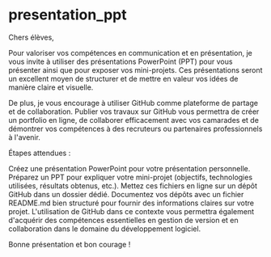 # presentation_ppt

Chers élèves,

Pour valoriser vos compétences en communication et en présentation, je vous invite à utiliser des présentations PowerPoint (PPT) pour vous présenter ainsi que pour exposer vos mini-projets. Ces présentations seront un excellent moyen de structurer et de mettre en valeur vos idées de manière claire et visuelle.

De plus, je vous encourage à utiliser GitHub comme plateforme de partage et de collaboration. Publier vos travaux sur GitHub vous permettra de créer un portfolio en ligne, de collaborer efficacement avec vos camarades et de démontrer vos compétences à des recruteurs ou partenaires professionnels à l'avenir.

Étapes attendues :

Créez une présentation PowerPoint pour votre présentation personnelle.
Préparez un PPT pour expliquer votre mini-projet (objectifs, technologies utilisées, résultats obtenus, etc.).
Mettez ces fichiers en ligne sur un dépôt GitHub dans un dossier dédié.
Documentez vos dépôts avec un fichier README.md bien structuré pour fournir des informations claires sur votre projet.
L'utilisation de GitHub dans ce contexte vous permettra également d'acquérir des compétences essentielles en gestion de version et en collaboration dans le domaine du développement logiciel.

Bonne présentation et bon courage !

 
